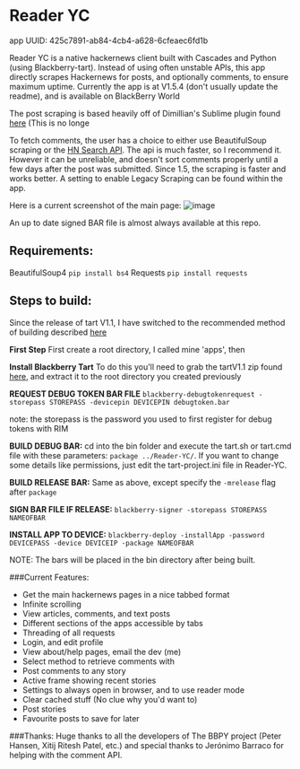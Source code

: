 Reader YC
==
app UUID: 425c7891-ab84-4cb4-a628-6cfeaec6fd1b



Reader YC is a native hackernews client built with Cascades and Python (using Blackberry-tart). Instead of using often unstable APIs, this app directly scrapes Hackernews for posts, and optionally comments, to ensure maximum uptime. Currently the app is at V1.5.4 (don't usually update the readme), and is available on BlackBerry World

The post scraping is based heavily off of Dimillian's Sublime plugin found [here](https://github.com/Dimillian/Sublime-Hacker-News-Reader) (This is no longe

To fetch comments, the user has a choice to either use BeautifulSoup scraping or the [HN Search API](https://hn.algolia.com). The api is much faster, so I recommend it. However it can be unreliable, and doesn't sort comments properly until a few days after the post was submitted. 
Since 1.5, the scraping is faster and works better. A setting to enable Legacy Scraping can be found within the app.


Here is a current screenshot of the main page:
![image](https://raw.github.com/krruzic/Reader-YC/master/screenshot.png)

An up to date signed BAR file is almost always available at this repo.
## Requirements:
BeautifulSoup4
    `pip install bs4`
Requests
    `pip install requests`

## Steps to build:
Since the release of tart V1.1, I have switched to the recommended method of building described [here](http://hg.microcode.ca/blackberry-py/wiki/Building%20HelloWorld)

**First Step**
First create a root directory, I called mine 'apps', then

**Install Blackberry Tart**
To do this you'll need to grab the tartV1.1 zip found [here](http://blackberry-py.microcode.ca/downloads/), and extract it to the root directory you created previously

**REQUEST DEBUG TOKEN BAR FILE**
`blackberry-debugtokenrequest -storepass STOREPASS -devicepin DEVICEPIN debugtoken.bar`

note: the storepass is the password you used to first register for debug tokens with RIM

**BUILD DEBUG BAR:**
cd into the bin folder and execute the tart.sh or tart.cmd file with these parameters: `package ../Reader-YC/`. If you want to change some details like permissions, just edit the tart-project.ini file in Reader-YC.

**BUILD RELEASE BAR:**
Same as above, except specify the `-mrelease` flag after `package`

**SIGN BAR FILE IF RELEASE:**
`blackberry-signer -storepass STOREPASS NAMEOFBAR`

**INSTALL APP TO DEVICE:**
`blackberry-deploy -installApp -password DEVICEPASS -device DEVICEIP -package NAMEOFBAR`


NOTE: The bars will be placed in the bin directory after being built.


###Current Features:
* Get the main hackernews pages in a nice tabbed format
* Infinite scrolling
* View articles, comments, and text posts
* Different sections of the apps accessible by tabs
* Threading of all requests
* Login, and edit profile
* View about/help pages, email the dev (me)
* Select method to retrieve comments with
* Post comments to any story
* Active frame showing recent stories
* Settings to always open in browser, and to use reader mode
* Clear cached stuff (No clue why you'd want to)
* Post stories
* Favourite posts to save for later

###Thanks:
    Huge thanks to all the developers of The BBPY project (Peter Hansen, Xitij Ritesh Patel, etc.) and special thanks to  Jerónimo Barraco for helping with the comment API.
